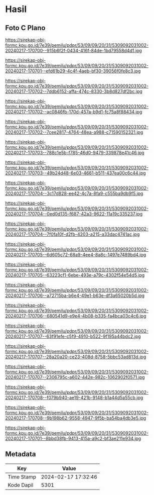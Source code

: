 # Hasil

## Foto C Plano

https://sirekap-obj-formc.kpu.go.id/7e39/pemilu/pdpr/53/09/09/20/31/5309092031002-20240217-170700--915b6f2f-0434-416f-84de-1bd79558d4d1.jpg

https://sirekap-obj-formc.kpu.go.id/7e39/pemilu/pdpr/53/09/09/20/31/5309092031002-20240217-170701--efd61b29-4c4f-4aeb-bf30-39056f0fe8c3.jpg

https://sirekap-obj-formc.kpu.go.id/7e39/pemilu/pdpr/53/09/09/20/31/5309092031002-20240217-170702--7ddb6152-affa-474c-8330-3b8d827df2bc.jpg

https://sirekap-obj-formc.kpu.go.id/7e39/pemilu/pdpr/53/09/09/20/31/5309092031002-20240217-170702--ac0846fb-170d-457a-b9d1-fc75a8f88434.jpg

https://sirekap-obj-formc.kpu.go.id/7e39/pemilu/pdpr/53/09/09/20/31/5309092031002-20240217-170702--7cee2817-4764-48ea-a988-c71590152321.jpg

https://sirekap-obj-formc.kpu.go.id/7e39/pemilu/pdpr/53/09/09/20/31/5309092031002-20240217-170703--788c1e5b-f785-46d0-9479-339878e41c46.jpg

https://sirekap-obj-formc.kpu.go.id/7e39/pemilu/pdpr/53/09/09/20/31/5309092031002-20240217-170703--49b24d48-6e03-4661-b511-437ea00c6c44.jpg

https://sirekap-obj-formc.kpu.go.id/7e39/pemilu/pdpr/53/09/09/20/31/5309092031002-20240217-170704--3c17d828-ee42-4c7a-8fa9-c555ba9db9f5.jpg

https://sirekap-obj-formc.kpu.go.id/7e39/pemilu/pdpr/53/09/09/20/31/5309092031002-20240217-170704--0ed0d135-f687-42a3-9622-11a19c335237.jpg

https://sirekap-obj-formc.kpu.go.id/7e39/pemilu/pdpr/53/09/09/20/31/5309092031002-20240217-170704--7f0fa10f-d2fb-4203-a215-a33dac4741ac.jpg

https://sirekap-obj-formc.kpu.go.id/7e39/pemilu/pdpr/53/09/09/20/31/5309092031002-20240217-170705--6d605c72-68a9-4ee4-8a8c-1497e7489bd4.jpg

https://sirekap-obj-formc.kpu.go.id/7e39/pemilu/pdpr/53/09/09/20/31/5309092031002-20240217-170705--63223cf1-6ebe-493e-a79c-4302f54e54d5.jpg

https://sirekap-obj-formc.kpu.go.id/7e39/pemilu/pdpr/53/09/09/20/31/5309092031002-20240217-170706--a72715ba-b6e4-49e1-b63e-df3a65020b5d.jpg

https://sirekap-obj-formc.kpu.go.id/7e39/pemilu/pdpr/53/09/09/20/31/5309092031002-20240217-170706--680541d9-e9e4-4b08-b335-fa4bca03c4c6.jpg

https://sirekap-obj-formc.kpu.go.id/7e39/pemilu/pdpr/53/09/09/20/31/5309092031002-20240217-170707--63f91efe-c5f9-4910-b522-9f195a44bdc2.jpg

https://sirekap-obj-formc.kpu.go.id/7e39/pemilu/pdpr/53/09/09/20/31/5309092031002-20240217-170707--28a20a20-ce23-408d-8758-5bbc53ad813d.jpg

https://sirekap-obj-formc.kpu.go.id/7e39/pemilu/pdpr/53/09/09/20/31/5309092031002-20240217-170707--2306795c-a602-442e-982c-1062902f0571.jpg

https://sirekap-obj-formc.kpu.go.id/7e39/pemilu/pdpr/53/09/09/20/31/5309092031002-20240217-170708--f079b940-ae19-421b-9148-b1a44d5a55cb.jpg

https://sirekap-obj-formc.kpu.go.id/7e39/pemilu/pdpr/53/09/09/20/31/5309092031002-20240217-170708--9b198b62-9558-4947-9f5b-ba54ba4db3e5.jpg

https://sirekap-obj-formc.kpu.go.id/7e39/pemilu/pdpr/53/09/09/20/31/5309092031002-20240217-170701--8bbd38fb-9413-415a-a9c2-bf3ae211e934.jpg


## Metadata

| Key        | Value               |
| ---------- | ------------------- |
| Time Stamp | 2024-02-17 17:32:46 |
| Kode Dapil | 5301                |



